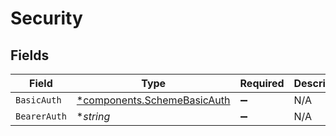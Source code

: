 # Security


## Fields

| Field                                                                     | Type                                                                      | Required                                                                  | Description                                                               | Example                                                                   |
| ------------------------------------------------------------------------- | ------------------------------------------------------------------------- | ------------------------------------------------------------------------- | ------------------------------------------------------------------------- | ------------------------------------------------------------------------- |
| `BasicAuth`                                                               | [*components.SchemeBasicAuth](../../models/components/schemebasicauth.md) | :heavy_minus_sign:                                                        | N/A                                                                       |                                                                           |
| `BearerAuth`                                                              | **string*                                                                 | :heavy_minus_sign:                                                        | N/A                                                                       |                                                                           |